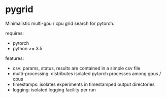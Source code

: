 # pygrid

Minimalistic multi-gpu / cpu grid search for pytorch.

requires:

* pytorch
* python >= 3.5

features:

* csv: params, status, results are contained in a simple csv file
* multi-processing: distributes isolated pytorch processes among gpus / cpus
* timestamps: isolates experiments in timestamped output directories
* logging: isolated logging facility per run
